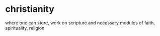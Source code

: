 # christianity
where one can store, work on scripture and necessary modules of faith, spirituality, religion
